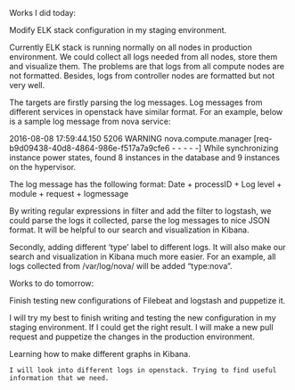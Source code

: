 Works I did today:

Modify ELK stack configuration in my staging environment.

Currently ELK stack is running normally on all nodes in production environment. We could collect all logs needed from all nodes, store them and visualize them. The problems are that logs from all compute nodes are not formatted. Besides, logs from controller nodes are formatted but not very well.

The targets are firstly parsing the log messages. Log messages from different services in openstack have similar format. For an example, below is a sample log message from nova service:

2016-08-08 17:59:44.150 5206 WARNING nova.compute.manager [req-b9d09438-40d8-4864-986e-f517a7a9cfe6 - - - - -] While synchronizing instance power states, found 8 instances in the database and 9 instances on the hypervisor.

The log message has the following format:
Date +  processID + Log level + module + request + logmessage

By writing regular expressions in filter and add the filter to logstash, we could parse the logs it collected, parse the log messages to nice JSON format. It will be helpful to our search and visualization in Kibana.

Secondly,  adding different ‘type’ label to different logs. It will also make our search and visualization in Kibana much more easier. For an example, all logs collected from /var/log/nova/ will be added “type:nova”.

Works to do tomorrow:

Finish testing new configurations of Filebeat and logstash and puppetize it.

I will try my best to finish writing and testing the new configuration in my staging environment. If I could get the right result. I will make a new pull request and puppetize the changes in the production environment.

Learning how to make different graphs in Kibana.

	I will look into different logs in openstack. Trying to find useful information that we need.